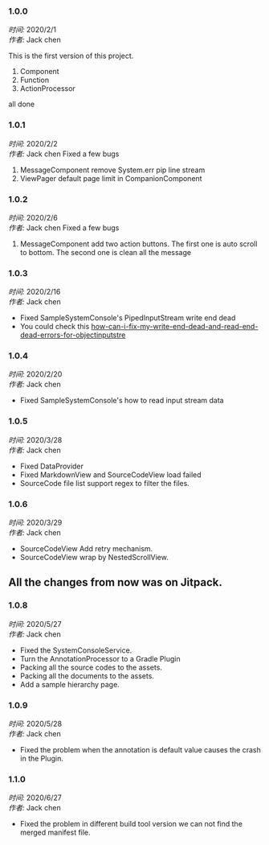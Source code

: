 ### 1.0.0
*时间:* 2020/2/1<br>
*作者:* Jack chen

This is the first version of this project.

1. Component
2. Function
3. ActionProcessor

all done


### 1.0.1
*时间:* 2020/2/2<br>
*作者:* Jack chen
Fixed a few bugs

1. MessageComponent remove System.err pip line stream
2. ViewPager default page limit in CompanionComponent

### 1.0.2
*时间:* 2020/2/6<br>
*作者:* Jack chen
Fixed a few bugs

1. MessageComponent add two action buttons.
    The first one is auto scroll to bottom.
    The second one is clean all the message


### 1.0.3
*时间:* 2020/2/16<br>
*作者:* Jack chen

* Fixed SampleSystemConsole's PipedInputStream write end dead
* You could check this [how-can-i-fix-my-write-end-dead-and-read-end-dead-errors-for-objectinputstre](https://stackoverflow.com/questions/43640846/how-can-i-fix-my-write-end-dead-and-read-end-dead-errors-for-objectinputstre)

### 1.0.4
*时间:* 2020/2/20<br>
*作者:* Jack chen

* Fixed SampleSystemConsole's how to read input stream data

### 1.0.5
*时间:* 2020/3/28<br>
*作者:* Jack chen

* Fixed DataProvider
* Fixed MarkdownView and SourceCodeView load failed
* SourceCode file list support regex to filter the files.

### 1.0.6
*时间:* 2020/3/29<br>
*作者:* Jack chen

* SourceCodeView Add retry mechanism.
* SourceCodeView wrap by NestedScrollView.



## All the changes from now was on Jitpack.

### 1.0.8
*时间:* 2020/5/27<br>
*作者:* Jack chen

* Fixed the SystemConsoleService.
* Turn the AnnotationProcessor to a Gradle Plugin
* Packing all the source codes to the assets.
* Packing all the documents to the assets.
* Add a sample hierarchy page.

### 1.0.9
*时间:* 2020/5/28<br>
*作者:* Jack chen

* Fixed the problem when the annotation is default value causes the crash in the Plugin.

### 1.1.0
*时间:* 2020/6/27<br>
*作者:* Jack chen

* Fixed the problem in different build tool version we can not find the merged manifest file.
